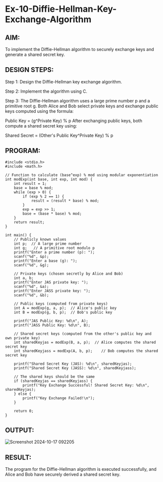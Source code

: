 # Ex-10-Diffie-Hellman-Key-Exchange-Algorithm
## AIM:
To implement the Diffie-Hellman algorithm to securely exchange keys and generate a shared secret key.

## DESIGN STEPS:
Step 1: Design the Diffie-Hellman key exchange algorithm.

Step 2: Implement the algorithm using C.

Step 3: The Diffie-Hellman algorithm uses a large prime number p and a primitive root g. Both Alice and Bob select private keys and exchange public keys computed using the formula:

Public Key = (g^Private Key) % p After exchanging public keys, both compute a shared secret key using:

Shared Secret = (Other's Public Key^Private Key) % p

## PROGRAM:
```
#include <stdio.h>
#include <math.h>

// Function to calculate (base^exp) % mod using modular exponentiation
int modExp(int base, int exp, int mod) {
    int result = 1;
    base = base % mod;
    while (exp > 0) {
        if (exp % 2 == 1) {
            result = (result * base) % mod;
        }
        exp = exp >> 1;
        base = (base * base) % mod;
    }
    return result;
}

int main() {
    // Publicly known values
    int p;  // A large prime number
    int g;   // A primitive root modulo p
    printf("Enter a prime number (p): ");
    scanf("%d", &p);
    printf("Enter a base (g): ");
    scanf("%d", &g);
    
    // Private keys (chosen secretly by Alice and Bob)
    int a, b;
    printf("Enter JAS private key: ");
    scanf("%d", &a);
    printf("Enter JASS private key: ");
    scanf("%d", &b);
    
    // Public keys (computed from private keys)
    int A = modExp(g, a, p);  // Alice's public key
    int B = modExp(g, b, p);  // Bob's public key
    
    printf("JAS Public Key: %d\n", A);
    printf("JASS Public Key: %d\n", B);
    
    // Shared secret keys (computed from the other's public key and own private key)
    int sharedKeyjas = modExp(B, a, p);  // Alice computes the shared secret key
    int sharedKeyjass = modExp(A, b, p);    // Bob computes the shared secret key
    
    printf("Shared Secret Key (JAS): %d\n", sharedKeyjas);
    printf("Shared Secret Key (JASS): %d\n", sharedKeyjass);
    
    // The shared keys should be the same
    if (sharedKeyjas == sharedKeyjass) {
        printf("Key Exchange Successful! Shared Secret Key: %d\n", sharedKeyjas);
    } else {
        printf("Key Exchange Failed!\n");
    }

    return 0;
}
```
## OUTPUT:

![Screenshot 2024-10-17 092205](https://github.com/user-attachments/assets/484a0dfd-3b89-4515-9ea5-9f434855d082)


## RESULT:
The program for the Diffie-Hellman algorithm is executed successfully, and Alice and Bob have securely derived a shared secret key.
